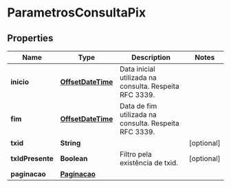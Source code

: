 # ParametrosConsultaPix

## Properties
Name | Type | Description | Notes
------------ | ------------- | ------------- | -------------
**inicio** | [**OffsetDateTime**](OffsetDateTime.md) | Data inicial utilizada na consulta. Respeita RFC 3339. | 
**fim** | [**OffsetDateTime**](OffsetDateTime.md) | Data de fim utilizada na consulta. Respeita RFC 3339. | 
**txid** | **String** |  |  [optional]
**txIdPresente** | **Boolean** | Filtro pela existência de txid. |  [optional]
**paginacao** | [**Paginacao**](Paginacao.md) |  | 
